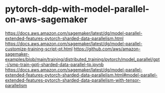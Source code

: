 # pytorch-ddp-with-model-parallel-on-aws-sagemaker
https://docs.aws.amazon.com/sagemaker/latest/dg/model-parallel-extended-features-pytorch-sharded-data-parallelism.html
https://docs.aws.amazon.com/sagemaker/latest/dg/model-parallel-customize-training-script-pt.html
https://github.com/aws/amazon-sagemaker-examples/blob/main/training/distributed_training/pytorch/model_parallel/gpt-j/smp-train-gptj-sharded-data-parallel-tp.ipynb
https://docs.aws.amazon.com/sagemaker/latest/dg/model-parallel-extended-features-pytorch-sharded-data-parallelism.html#model-parallel-extended-features-pytorch-sharded-data-parallelism-with-tensor-parallelism